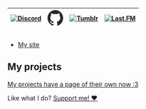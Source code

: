 <div style="text-align: center; align-content: center; display: grid"><table><thead><tr><th><a href="/discord/"><img src="https://assets-global.website-files.com/6257adef93867e50d84d30e2/636e0a69f118df70ad7828d4_icon_clyde_blurple_RGB.svg" width="35px" height="35px" alt="Discord"></a></th>
<th><a href="https://github.com/strawmelonjuice/"><img src="/assets/img/svg/github-mark.svg" height="35px" alt="GitHub"></a></th>
<th><a href="https://tumblr.com/strawmelonjuice/"><img src="https://assets.tumblr.com/pop/manifest/favicon-cfddd25f.svg" height="35px" alt="Tumblr"></a></th><th><a href="https://www.last.fm/user/strawmelonjuice"><img src="https://www.last.fm/static/images/lastfm_avatar_applemusic.b06eb8ad89be.png" height="35px" alt="Last.FM"></a></th></tr></thead><tbody></tbody></table>
</div>

- [My site](https://strawmelonjuice.com/)

## My projects
[My projects have a page of their own now :3](/?p=projects)

Like what I do? [Support me! ❤️](/?p=support)